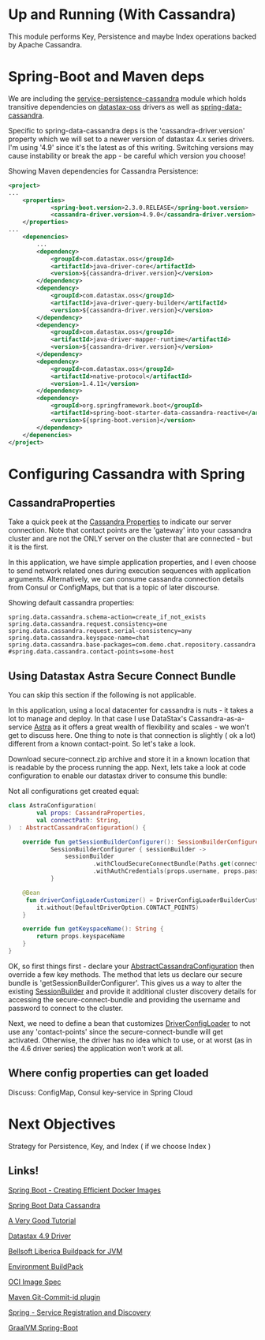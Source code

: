 # Up and Running (With Cassandra)

This module performs Key, Persistence and maybe Index operations backed by Apache Cassandra.

# Spring-Boot and Maven deps

We are including the [service-persistence-cassandra](http://www.google.com) module which holds transitive dependencies on
[datastax-oss](https://docs.datastax.com/en/developer/java-driver/4.9/manual/mapper/) drivers as well as [spring-data-cassandra]().

Specific to spring-data-cassandra deps is the 'cassandra-driver.version' property which we will
set to a newer version of datastax 4.x series drivers. I'm using '4.9' since it's the latest
as of this writing. Switching versions may cause instability or break the app - be careful
which version you choose!

Showing Maven dependencies for Cassandra Persistence:

```xml
<project>
...
    <properties>
            <spring-boot.version>2.3.0.RELEASE</spring-boot.version>
            <cassandra-driver.version>4.9.0</cassandra-driver.version>
    </properties>
...
    <depenencies>
        ...       
		<dependency>
			<groupId>com.datastax.oss</groupId>
			<artifactId>java-driver-core</artifactId>
			<version>${cassandra-driver.version}</version>
		</dependency>
		<dependency>
			<groupId>com.datastax.oss</groupId>
			<artifactId>java-driver-query-builder</artifactId>
			<version>${cassandra-driver.version}</version>
		</dependency>
		<dependency>
			<groupId>com.datastax.oss</groupId>
			<artifactId>java-driver-mapper-runtime</artifactId>
			<version>${cassandra-driver.version}</version>
		</dependency>
		<dependency>
			<groupId>com.datastax.oss</groupId>
			<artifactId>native-protocol</artifactId>
			<version>1.4.11</version>
		</dependency>
		<dependency>
			<groupId>org.springframework.boot</groupId>
			<artifactId>spring-boot-starter-data-cassandra-reactive</artifactId>
			<version>${spring-boot.version}</version>
		</dependency>
    </depenencies>
</project>
```
# Configuring Cassandra with Spring

## CassandraProperties

Take a quick peek at the [Cassandra Properties]() to indicate our server connection.
Note that contact points are the 'gateway' into your cassandra cluster and are not 
the ONLY server on the cluster that are connected - but it is the first.

In this application, we have simple application properties, and I even choose to send network related ones
during execution sequences with application arguments. Alternatively, we can consume cassandra connection details
from Consul or ConfigMaps, but that is a topic of later discourse.

Showing default cassandra properties:
```properties
spring.data.cassandra.schema-action=create_if_not_exists
spring.data.cassandra.request.consistency=one
spring.data.cassandra.request.serial-consistency=any
spring.data.cassandra.keyspace-name=chat
spring.data.cassandra.base-packages=com.demo.chat.repository.cassandra
#spring.data.cassandra.contact-points=some-host
```

## Using Datastax Astra Secure Connect Bundle

You can skip this section if the following is not applicable.

In this application, using a local datacenter for cassandra is nuts - it takes a lot to manage
and deploy. In that case I use DataStax's Cassandra-as-a-service [Astra](https://www.datastax.com/products/datastax-astra) as
it offers a great wealth of flexibility and scales - we won't get to discuss here. One thing
to note is that connection is slightly ( ok a lot) different from a known contact-point. So let's
take a look.

Download secure-connect.zip archive and store it in a known location that is readable
by the process running the app. Next, lets take a look at code configuration to enable 
our datastax driver to consume this bundle:

Not all configurations get created equal:

```kotlin
class AstraConfiguration(
        val props: CassandraProperties,
        val connectPath: String,
)  : AbstractCassandraConfiguration() {

    override fun getSessionBuilderConfigurer(): SessionBuilderConfigurer =
            SessionBuilderConfigurer { sessionBuilder ->
                sessionBuilder
                        .withCloudSecureConnectBundle(Paths.get(connectPath))
                        .withAuthCredentials(props.username, props.password)
            }

    @Bean
     fun driverConfigLoaderCustomizer() = DriverConfigLoaderBuilderCustomizer {
        it.without(DefaultDriverOption.CONTACT_POINTS)
    }

    override fun getKeyspaceName(): String {
        return props.keyspaceName
    }
}
```

OK, so first things first - declare your [AbstractCassandraConfiguration]() then override a few key methods.
The method that lets us declare our secure bundle is 'getSessionBuilderConfigurer'. This gives us
a way to alter the existing [SessionBuilder]() and provide it additional cluster discovery details
for accessing the secure-connect-bundle and providing the username and password to connect to the cluster.

Next, we need to define a bean that customizes [DriverConfigLoader]() to not use any 'contact-points' since
the secure-connect-bundle will get activated. Otherwise, the driver has no idea which to use, or at worst
(as in the 4.6 driver series) the application won't work at all.

## Where config properties can get loaded

Discuss: ConfigMap, Consul key-service in Spring Cloud


# Next Objectives

Strategy for Persistence, Key, and Index ( if we choose Index )

## Links!

[Spring Boot - Creating Efficient Docker Images](https://spring.io/blog/2020/08/14/creating-efficient-docker-images-with-spring-boot-2-3)

[Spring Boot Data Cassandra](https://docs.spring.io/spring-data/cassandra/docs/current/reference/html/#reference)

[A Very Good Tutorial](https://tanzu.vmware.com/developer/blog/save-your-stack-build-cloud-native-apps-with-spring-kubernetes-and-cassandra/)

[Datastax 4.9 Driver](https://docs.datastax.com/en/developer/java-driver/4.9/manual/mapper/)

[Bellsoft Liberica Buildpack for JVM](https://github.com/paketo-buildpacks/bellsoft-liberica)

[Environment BuildPack](https://github.com/paketo-buildpacks/environment-variables)

[OCI Image Spec](https://github.com/opencontainers/image-spec/blob/master/config.md)

[Maven Git-Commit-id plugin](https://github.com/git-commit-id/git-commit-id-maven-plugin)

[Spring - Service Registration and Discovery](https://spring.io/guides/gs/service-registration-and-discovery/)

[GraalVM Spring-Boot](https://github.com/spring-projects-experimental/spring-graalvm-native)